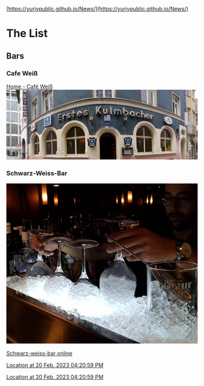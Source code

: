 [https://yuriypublic.github.io/News/](https://yuriypublic.github.io/News/)

# The List

## Bars

### Cafe Weiß
[Home - Café Weiß](https://www.cafe-weiss.de/home/)
![](img.jpg)
  
 ### Schwarz-Weiss-Bar
 ![](media.jpg)
 
 [Schwarz-weiss-bar online](https://www.schwarz-weiss-bar.de/de)
 
[Location at 20 Feb. 2023 04:20:59 PM](https://maps.google.com/maps?q=48.8099676,9.1718681)
 
[Location at 20 Feb. 2023 04:20:59 PM](https://maps.app.goo.gl/XLB83ndpkPWW1k7q7)
  
